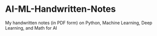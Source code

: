 # AI-ML-Handwritten-Notes
My handwritten notes (in PDF form) on Python, Machine Learning, Deep Learning, and Math for AI
